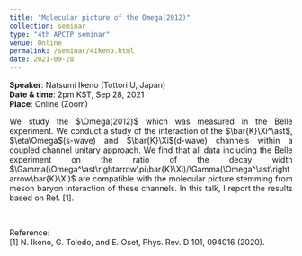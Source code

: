 ```yaml
---
title: "Molecular picture of the Omega(2012)"
collection: seminar
type: "4th APCTP seminar"
venue: Online
permalink: /seminar/4ikeno.html
date: 2021-09-28
---
```


 <b>Speaker</b>: Natsumi Ikeno (Tottori U, Japan)<br>
 <b>Date & time</b>: 2pm KST, Sep 28, 2021 <br>
 <b>Place</b>: Online (Zoom) <br>
      
 <p align=" justify">
  We study the $\Omega(2012)$ which was measured in the Belle experiment. 
  We conduct a study of the interaction of the $\bar{K}\Xi^\ast$, $\eta\Omega$(s-wave) and $\bar{K}\Xi$(d-wave) channels 
  within a coupled channel unitary approach. We find that all data including the Belle experiment on the ratio of the decay width
  $\Gamma(\Omega^\ast\rightarrow\pi\bar{K}\Xi)/\Gamma(\Omega^\ast\rightarrow\bar{K}\Xi)$ are compatible with the molecular 
  picture stemming from meson baryon interaction of these channels. In this talk, I report the results based on Ref. [1].
 </p>
 
 <p style="margin-bottom:1.2cm"></p>
 
 Reference:<br>
[1] N. Ikeno, G. Toledo, and E. Oset, Phys. Rev. D 101, 094016 (2020).

